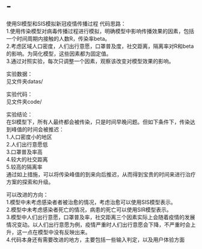 # -
使用SI模型和SIS模拟新冠疫情传播过程
代码思路：  
  1.使用传染模型对病毒传播过程进行模拟，明确模型中影响传播效果的因素，包括一个时间周期内接触的人数R，传染率beta。  
  2.考虑区域人口密度，人们出行意愿，口罩普及度，社交距离，隔离率对R和beta的影响。为简化模型，这些因素都为固定值。  
  3.通过对照实验，每次只调整一个因素，观察该改变对模型效果的影响。  

实验数据：  
  见文件夹datas/  

实验代码：  
  见文件夹code/  

实验结论：  
  在SI模型下，所有人最终都会被传染，只是时间早晚问题。但如下条件下，传染达到峰值的时间会被推迟：  
  1.人口密度小的地区  
  2.人们出行意愿低  
  3.口罩普及率高  
  4.较大的社交距离  
  5.较高的隔离率  
  通过如上措施，可以将传染峰值的到来向后推迟，从而得到宝贵的时间来进行治疗方案的探索和升级。  


可以改进的方向：  
  1.模型中未考虑感染者者被治愈的情况，考虑治愈可以使用SIS模型表示。  
  2.模型中未考虑感染者死亡的情况，病患的死亡可以使用SIR模型表示。  
  3.模型中人们出行意愿，口罩普及率，社交距离三个因素实际上会随着疫情的发展情况变动。以人们出行意愿为例，疫情严重时人们出行意愿会下降，不严重时会上升，这一点在模型中没有反映出来。  
  4.代码本身还有需要改进的地方，主要包括一些输入判定，以及用户体验方面
